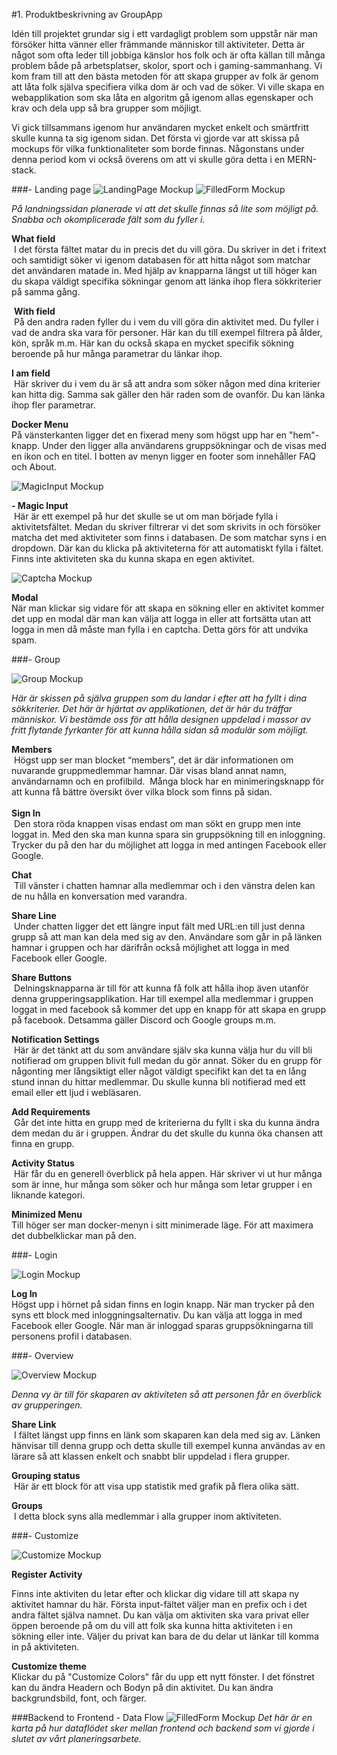 #1. Produktbeskrivning av GroupApp  

Idén till projektet grundar sig i ett vardagligt problem som uppstår när man försöker hitta vänner eller främmande människor till aktiviteter. Detta är något som ofta leder till jobbiga känslor hos folk och är ofta källan till många problem både på arbetsplatser, skolor, sport och i gaming-sammanhang. Vi kom fram till att den bästa metoden för att skapa grupper av folk är genom att låta folk själva specifiera vilka dom är och vad de söker. Vi ville skapa en webapplikation som ska låta en algoritm gå igenom allas egenskaper och krav och dela upp så bra grupper som möjligt.

Vi gick tillsammans igenom hur användaren mycket enkelt och smärtfritt skulle kunna ta sig igenom sidan. Det första vi gjorde var att skissa på mockups för vilka funktionaliteter som borde finnas. Någonstans under denna period kom vi också överens om att vi skulle göra detta i en MERN-stack.

###- Landing page
![LandingPage Mockup](ProductMockups/LandingPage.png)
![FilledForm Mockup](ProductMockups/FilledForm.png)

*På landningssidan planerade vi att det skulle finnas så lite som möjligt på. Snabba och okomplicerade fält som du fyller i.*  

**What field**  
 I det första fältet matar du in precis det du vill göra. Du skriver in det i fritext och samtidigt söker vi igenom databasen för att hitta något som matchar det användaren matade in. Med hjälp av knapparna längst ut till höger kan du skapa väldigt specifika sökningar genom att länka ihop flera sökkriterier på samma gång.  
  
   **With field**  
 På den andra raden fyller du i vem du vill göra din aktivitet med. Du fyller i vad de andra ska vara för personer. Här kan du till exempel filtrera på ålder, kön, språk m.m. Här kan du också skapa en mycket specifik sökning beroende på hur många parametrar du länkar ihop.  
  
  
**I am field**  
 Här skriver du i vem du är så att andra som söker någon med dina kriterier kan hitta dig. Samma sak gäller den här raden som de ovanför. Du kan länka ihop fler parametrar.  

**Docker Menu**  
På vänsterkanten ligger det en fixerad meny som högst upp har en "hem"-knapp. Under den ligger alla användarens gruppsökningar och de visas med en ikon och en titel. I botten av menyn ligger en footer som innehåller FAQ och About.

![MagicInput Mockup](ProductMockups/MagicInput.png)

**- Magic Input**  
 Här är ett exempel på hur det skulle se ut om man började fylla i aktivitetsfältet. Medan du skriver filtrerar vi det som skrivits in och försöker matcha det med aktiviteter som finns i databasen. De som matchar syns i en dropdown. Där kan du klicka på aktiviteterna för att automatiskt fylla i fältet. Finns inte aktiviteten ska du kunna skapa en egen aktivitet.

![Captcha Mockup](ProductMockups/Captcha.png)

**Modal**  
När man klickar sig vidare för att skapa en sökning eller en aktivitet kommer det upp en modal där man kan välja att logga in eller att fortsätta utan att logga in men då måste man fylla i en captcha. Detta görs för att undvika spam.

###- Group

![Group Mockup](ProductMockups/Group.png)

*Här är skissen på själva gruppen som du landar i efter att ha fyllt i dina sökkriterier. Det här är hjärtat av applikationen, det är här du träffar människor. Vi bestämde oss för att hålla designen uppdelad i massor av fritt flytande fyrkanter för att kunna hålla sidan så modulär som möjligt.* 

**Members**  
 Högst upp ser man blocket “members”, det är där informationen om nuvarande gruppmedlemmar hamnar. Där visas bland annat namn, användarnamn och en profilbild.  Många block har en minimeringsknapp för att kunna få bättre översikt över vilka block som finns på sidan.  
   
**Sign In**  
 Den stora röda knappen visas endast om man sökt en grupp men inte loggat in. Med den ska man kunna spara sin gruppsökning till en inloggning. Trycker du på den har du möjlighet att logga in med antingen Facebook eller Google.   
  
**Chat**  
 Till vänster i chatten hamnar alla medlemmar och i den vänstra delen kan de nu hålla en konversation med varandra.    
  
**Share Line**  
 Under chatten ligger det ett längre input fält med URL:en till just denna grupp så att man kan dela med sig av den. Användare som går in på länken hamnar i gruppen och har därifrån också möjlighet att logga in med Facebook eller Google.   
  
**Share Buttons**  
 Delningsknapparna är till för att kunna få folk att hålla ihop även utanför denna grupperingsapplikation. Har till exempel alla medlemmar i gruppen loggat in med facebook så kommer det upp en knapp för att skapa en grupp på facebook. Detsamma gäller Discord och Google groups m.m.   
  
**Notification Settings**  
 Här är det tänkt att du som användare själv ska kunna välja hur du vill bli notifierad om gruppen blivit full medan du gör annat. Söker du en grupp för någonting mer långsiktigt eller något väldigt specifikt kan det ta en lång stund innan du hittar medlemmar. Du skulle kunna bli notifierad med ett email eller ett ljud i webläsaren.   
  
**Add Requirements**  
 Går det inte hitta en grupp med de kriterierna du fyllt i ska du kunna ändra dem medan du är i gruppen. Ändrar du det skulle du kunna öka chansen att finna en grupp.   
  
**Activity Status**  
 Här får du en generell överblick på hela appen. Här skriver vi ut hur många som är inne, hur många som söker och hur många som letar grupper i en liknande kategori.

**Minimized Menu**  
Till höger ser man docker-menyn i sitt minimerade läge. För att maximera det dubbelklickar man på den.

###- Login

![Login Mockup](ProductMockups/LogIn.png)

**Log In**  
Högst upp i hörnet på sidan finns en login knapp. När man trycker på den syns ett block med inloggningsalternativ. Du kan välja att logga in med Facebook eller Google. När man är inloggad sparas gruppsökningarna till personens profil i databasen.

###- Overview

![Overview Mockup](ProductMockups/Overview.png)

*Denna vy är till för skaparen av aktiviteten så att personen får en överblick av grupperingen.*  

**Share Link**  
 I fältet längst upp finns en länk som skaparen kan dela med sig av. Länken hänvisar till denna grupp och detta skulle till exempel kunna användas av en lärare så att klassen enkelt och snabbt blir uppdelad i flera grupper.  

**Grouping status**  
 Här är ett block för att visa upp statistik med grafik på flera olika sätt.  

**Groups**  
 I detta block syns alla medlemmar i alla grupper inom aktiviteten.

###- Customize

![Customize Mockup](ProductMockups/Customize.png)

**Register Activity**  

Finns inte aktiviten du letar efter och klickar dig vidare till att skapa ny aktivitet hamnar du här. Första input-fältet väljer man en prefix och i det andra fältet själva namnet. Du kan välja om aktiviten ska vara privat eller öppen beroende på om du vill att folk ska kunna hitta aktiviteten i en sökning eller inte. Väljer du privat kan bara de du delar ut länkar till komma in på aktiviteten.

**Customize theme**  
Klickar du på "Customize Colors" får du upp ett nytt fönster. I det fönstret kan du ändra Headern och Bodyn på din aktivitet. Du kan ändra backgrundsbild, font, och färger.  

###Backend to Frontend - Data Flow
![FilledForm Mockup](ProductMockups/BackendFrontendMap.png)
*Det här är en karta på hur dataflödet sker mellan frontend och backend som vi gjorde i slutet av vårt planeringsarbete.*
